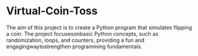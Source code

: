 # Virtual-Coin-Toss
The aim of this project is to create a Python program that simulates flipping a coin. The project focusesonbasic Python concepts, such as randomization, loops, and counters, providing a fun and engagingwaytostrengthen programming fundamentals.
